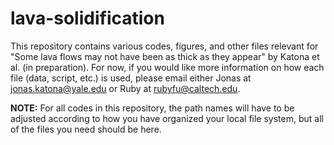 # lava-solidification
This repository contains various codes, figures, and other files relevant for "Some lava flows may not have been as thick as they appear" by Katona et al. (in preparation). For now, if you would like more information on how each file (data, script, etc.) is used, please email either Jonas at jonas.katona@yale.edu or Ruby at rubyfu@caltech.edu.

**NOTE:** For all codes in this repository, the path names will have to be adjusted according to how you have organized your local file system, but all of the files you need should be here.
